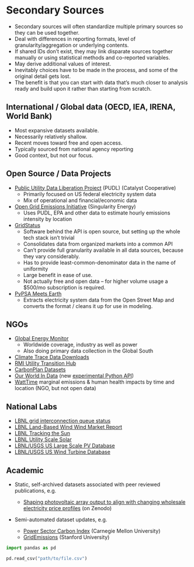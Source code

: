 # Secondary Sources

* Secondary sources will often standardize multiple primary sources so they can be used together.
* Deal with differences in reporting formats, level of granularity/aggregation or underlying contents.
* If shared IDs don’t exist, they may link disparate sources together manually or using statistical methods and co-reported variables.
* May derive additional values of interest.
* Inevitably choices have to be made in the process, and some of the original detail gets lost.
* The benefit is that you can start with data that’s much closer to analysis ready and build upon it rather than starting from scratch.

## International / Global data (OECD, IEA, IRENA, World Bank)

* Most expansive datasets available.
* Necessarily relatively shallow.
* Recent moves toward free and open access.
* Typically sourced from national agency reporting
* Good context, but not our focus.

## Open Source / Data Projects

* [Public Utility Data Liberation Project](https://catalystcoop-pudl.readthedocs.io/) (PUDL) (Catalyst Cooperative)
  * Primarily focused on US federal electricity system data
  * Mix of operational and financial/economic data
* [Open Grid Emissions Initiative](https://docs.singularity.energy/docs/open-grid-emissions/about_ogei-about-the-open-grid-emissions-initiative) (Singularity Energy)
  * Uses PUDL, EPA and other data to estimate hourly emissions intensity by location
* [GridStatus](https://www.gridstatus.io/)
  * Software behind the API is open source, but setting up the whole tech stack isn’t trivial
  * Consolidates data from organized markets into a common API
  * Can’t provide full granularity available in all data sources, because they vary considerably.
  * Has to provide least-common-denominator data in the name of uniformity
  * Large benefit in ease of use.
  * Not actually free and open data – for higher volume usage a $500/mo subscription is required.
* [PyPSA Meets Earth](https://github.com/pypsa-meets-earth/earth-osm)
  * Extracts electricity system data from the Open Street Map and converts the format / cleans it up for use in modeling.

## NGOs

* [Global Energy Monitor](https://globalenergymonitor.org/)
  * Worldwide coverage, industry as well as power
  * Also doing primary data collection in the Global South
* [Climate Trace Data Downloads](https://climatetrace.org/data)
* [RMI Utility Transition Hub](https://utilitytransitionhub.rmi.org/)
* [CarbonPlan Datasets](https://carbonplan.org/data)
* [Our World In Data](https://ourworldindata.org/) (new [experimental Python API](https://docs.owid.io/projects/etl/api/))
* [WattTime](https://watttime.org/data-science/data-signals/) marginal emissions & human health impacts by time and location (NGO, but not open data)

## National Labs

* [LBNL grid interconnection queue status](https://emp.lbl.gov/queues)
* [LBNL Land-Based Wind Wind Market Report](https://emp.lbl.gov/wind-technologies-market-report)
* [LBNL Tracking the Sun](https://emp.lbl.gov/tracking-the-sun/)
* [LBNL Utility Scale Solar](https://emp.lbl.gov/utility-scale-solar)
* [LBNL/USGS US Large Scale PV Database](https://eerscmap.usgs.gov/uspvdb/data/)
* [LBNL/USGS US Wind Turbine Database](https://eerscmap.usgs.gov/uswtdb/data/)

## Academic

* Static, self-archived datasets associated with peer reviewed publications, e.g.

  * [Shaping photovoltaic array output to align with changing wholesale electricity price profiles](https://zenodo.org/records/3368397) (on Zenodo)

* Semi-automated dataset updates, e.g.

  * [Power Sector Carbon Index](https://emissionsindex.org/) (Carnegie Mellon University)
  * [GridEmissions](https://gridemissions.jdechalendar.su.domains/#/) (Stanford University)

```python
import pandas as pd

pd.read_csv("path/to/file.csv")
```

